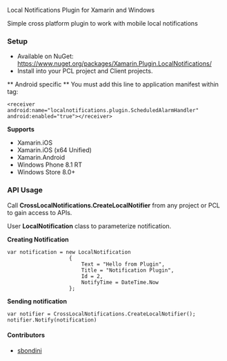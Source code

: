Local Notifications Plugin for Xamarin and Windows

Simple cross platform plugin to work with mobile local notifications

### Setup
* Available on NuGet: https://www.nuget.org/packages/Xamarin.Plugin.LocalNotifications/
* Install into your PCL project and Client projects.

** Android specific ** You must add this line to application manifest within <application></application> tag:
```
<receiver android:name="localnotifications.plugin.ScheduledAlarmHandler" android:enabled="true"></receiver>
```

**Supports**
* Xamarin.iOS
* Xamarin.iOS (x64 Unified)
* Xamarin.Android
* Windows Phone 8.1 RT
* Windows Store 8.0+

### API Usage

Call **CrossLocalNotifications.CreateLocalNotifier** from any project or PCL to gain access to APIs.

User **LocalNotification** class to parameterize notification.

**Creating Notification**
```
var notification = new LocalNotification
					{
						Text = "Hello from Plugin",
						Title = "Notification Plugin",
						Id = 2,
						NotifyTime = DateTime.Now
					};
```

**Sending notification**
```
var notifier = CrossLocalNotifications.CreateLocalNotifier();
notifier.Notify(notification)
```

#### Contributors
* [sbondini](https://github.com/sbondini)
